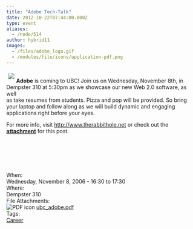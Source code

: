 ```yaml
---
title: "Adobe Tech-Talk"
date: 2012-10-22T07:44:00.000Z
type: event
aliases:
  - /node/514
author: hybrid11
images:
  - /files/adobe_logo.gif
  - /modules/file/icons/application-pdf.png
---
```


<div class="field field-name-body field-type-text-with-summary field-label-hidden"><div class="field-items"><div class="field-item even"><p><img src="/files/adobe_logo.gif" align="left" vspace="5" hspace="5"><br>
<b>Adobe</b> is coming to UBC! Join us on Wednesday, November 8th, in<br>
Dempster 310 at 5:30pm as we showcase our new Web 2.0 software, as well<br>
 as take resumes from students. Pizza and pop will be provided. So bring<br>
 your laptop and follow along as we will build dynamic and engaging<br>
applications right before your eyes.</p>
<p>For more info, visit <a href="http://www.therabbithole.net" target="_blank">http://www.therabbithole.net</a> or check out the <b><a href="/files/ubc_adobe.pdf">attachment</a></b> for this post.<br>
<br><br>
<br><br>
<br></p>
</div></div></div><div class="field field-name-field-dates field-type-datetime field-label-above"><div class="field-label">When:&#xA0;</div><div class="field-items"><div class="field-item even"><span class="date-display-single">Wednesday, November 8, 2006 - <span class="date-display-range"><span class="date-display-start">16:30</span> to <span class="date-display-end">17:30</span></span></span></div></div></div><div class="field field-name-field-location field-type-text field-label-above"><div class="field-label">Where:&#xA0;</div><div class="field-items"><div class="field-item even">Dempster 310</div></div></div><div class="field field-name-field-file-attachments field-type-file field-label-above"><div class="field-label">File Attachments:&#xA0;</div><div class="field-items"><div class="field-item even"><span class="file"><img class="file-icon" alt="PDF icon" title="application/pdf" src="/modules/file/icons/application-pdf.png"> <a href="https://ubccsss.org/files/ubc_adobe.pdf" type="application/pdf; length=147089">ubc_adobe.pdf</a></span></div></div></div>    <footer>
    <div class="field field-name-field-tags field-type-taxonomy-term-reference field-label-above"><div class="field-label">Tags:&#xA0;</div><div class="field-items"><div class="field-item even"><a href="/career">Career</a></div></div></div>      </footer>